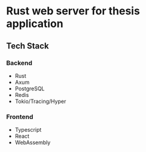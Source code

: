 # Rust web server for thesis application
## Tech Stack
### Backend
- Rust
- Axum
- PostgreSQL
- Redis
- Tokio/Tracing/Hyper
### Frontend
- Typescript
- React
- WebAssembly
